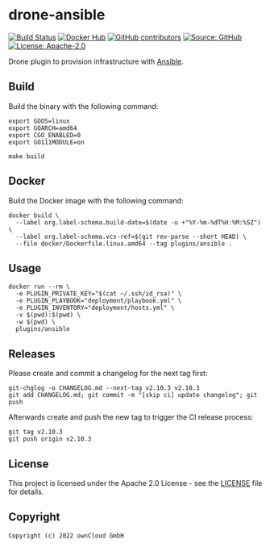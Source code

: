 # drone-ansible

[![Build Status](https://drone.owncloud.com/api/badges/owncloud-ci/drone-ansible/status.svg)](https://drone.owncloud.com/owncloud-ci/drone-ansible)
[![Docker Hub](https://img.shields.io/docker/v/owncloudci/drone-ansible?logo=docker&label=dockerhub&sort=semver&logoColor=white)](https://hub.docker.com/r/owncloudci/drone-ansible)
[![GitHub contributors](https://img.shields.io/github/contributors/owncloud-ci/drone-ansible)](https://github.com/owncloud-ci/drone-ansible/graphs/contributors)
[![Source: GitHub](https://img.shields.io/badge/source-github-blue.svg?logo=github&logoColor=white)](https://github.com/owncloud-ci/drone-ansible)
[![License: Apache-2.0](https://img.shields.io/github/license/owncloud-ci/drone-ansible)](https://github.com/owncloud-ci/drone-ansible/blob/master/LICENSE)

Drone plugin to provision infrastructure with [Ansible](https://www.ansible.com/).

## Build

Build the binary with the following command:

```console
export GOOS=linux
export GOARCH=amd64
export CGO_ENABLED=0
export GO111MODULE=on

make build
```

## Docker

Build the Docker image with the following command:

```console
docker build \
  --label org.label-schema.build-date=$(date -u +"%Y-%m-%dT%H:%M:%SZ") \
  --label org.label-schema.vcs-ref=$(git rev-parse --short HEAD) \
  --file docker/Dockerfile.linux.amd64 --tag plugins/ansible .
```

## Usage

```console
docker run --rm \
  -e PLUGIN_PRIVATE_KEY="$(cat ~/.ssh/id_rsa)" \
  -e PLUGIN_PLAYBOOK="deployment/playbook.yml" \
  -e PLUGIN_INVENTORY="deployment/hosts.yml" \
  -v $(pwd):$(pwd) \
  -w $(pwd) \
  plugins/ansible
```

## Releases

Please create and commit a changelog for the next tag first:

```Shell
git-chglog -o CHANGELOG.md --next-tag v2.10.3 v2.10.3
git add CHANGELOG.md; git commit -m "[skip ci] update changelog"; git push
```

Afterwards create and push the new tag to trigger the CI release process:

```Shell
git tag v2.10.3
git push origin v2.10.3
```

## License

This project is licensed under the Apache 2.0 License - see the [LICENSE](https://github.com/owncloud-ci/drone-ansible/blob/master/LICENSE) file for details.

## Copyright

```Text
Copyright (c) 2022 ownCloud GmbH
```
